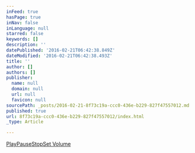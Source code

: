 ```yaml
---
inFeed: true
hasPage: true
inNav: false
inLanguage: null
starred: false
keywords: []
description: ''
datePublished: '2016-02-21T06:42:38.849Z'
dateModified: '2016-02-21T06:42:38.493Z'
title: ''
author: []
authors: []
publisher:
  name: null
  domain: null
  url: null
  favicon: null
sourcePath: _posts/2016-02-21-8f73c19a-ccc0-436e-b229-827f47557012.md
published: true
url: 8f73c19a-ccc0-436e-b229-827f47557012/index.html
_type: Article

---
```

[Play][0][Pause][0][Stop][0][Set Volume][0]

[0]: 8f73c19a-ccc0-436e-b229-827f47557012